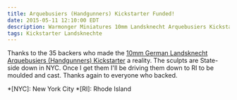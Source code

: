 ```yaml
---
title: Arquebusiers (Handgunners) Kickstarter Funded!
date: 2015-05-11 12:10:00 EDT
description: Warmonger Miniatures 10mm Landsknecht Arquebusiers Kickstarter has been funded.
tags: Kickstarter Landsknechte
---
```

Thanks to the 35 backers who made the [10mm German Landsknecht Arquebusiers (Handgunners) Kickstarter](https://www.kickstarter.com/projects/1765086496/10mm-german-landsknecht-arquebusiers-handgunners/updates) a reality. The sculpts are State-side down in NYC. Once I get them I'll be driving them down to RI to be moulded and cast. Thanks again to everyone who backed.

*[NYC]: New York City
*[RI]: Rhode Island